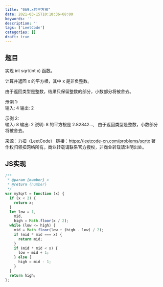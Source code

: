 ```yaml
---
title: "069.x的平方根"
date: 2021-03-15T10:10:36+08:00
keywords: ''
description: ''
tags: ['LeetCode']
categories: []
draft: true
---
```


## 题目

实现 int sqrt(int x) 函数。

计算并返回 x 的平方根，其中 x 是非负整数。

由于返回类型是整数，结果只保留整数的部分，小数部分将被舍去。

示例 1:  
输入: 4
输出: 2

示例 2:  
输入: 8
输出: 2
说明: 8 的平方根是 2.82842..., 
     由于返回类型是整数，小数部分将被舍去。

来源：力扣（LeetCode）
链接：https://leetcode-cn.com/problems/sqrtx
著作权归领扣网络所有。商业转载请联系官方授权，非商业转载请注明出处。

## JS实现

```javascript
/**
 * @param {number} x
 * @return {number}
 */
var mySqrt = function (x) {
  if (x < 2) {
    return x;
  }
  let low = 1,
    mid,
    high = Math.floor(x / 2);
  while (low <= high) {
    mid = Math.floor(low + (high - low) / 2);
    if (mid * mid === x) {
      return mid;
    }
    if (mid * mid < x) {
      low = mid + 1;
    } else {
      high = mid - 1;
    }
  }
  return high;
};
```
